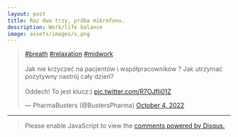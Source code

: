 ```yaml
---
layout: post
title: Raz dwa trzy, próba mikrofonu.
description: Work/life balance
image: assets/images/x.png
---
```




<blockquote class="twitter-tweet tw-align-center"><p lang="pl" dir="ltr"><a href="https://twitter.com/hashtag/breath?src=hash&amp;ref_src=twsrc%5Etfw">#breath</a> <a href="https://twitter.com/hashtag/relaxation?src=hash&amp;ref_src=twsrc%5Etfw">#relaxation</a> <a href="https://twitter.com/hashtag/midwork?src=hash&amp;ref_src=twsrc%5Etfw">#midwork</a> <br><br>Jak nie krzyczeć na pacjentów i współpracowników ? Jak utrzymać pozytywny nastrój cały dzień? <br><br>Oddech! To jest klucz:) <a href="https://t.co/R7OJfIi01Z">pic.twitter.com/R7OJfIi01Z</a></p>&mdash; PharmaBusters (@BustersPharma) <a href="https://twitter.com/BustersPharma/status/1577253495052242944?ref_src=twsrc%5Etfw">October 4, 2022</a></blockquote> <script async src="https://platform.twitter.com/widgets.js" charset="utf-8"></script> 


<hr class="major" />
		
<blockquote>	
		<div id="disqus_thread"></div>
<script>
    /**
    *  RECOMMENDED CONFIGURATION VARIABLES: EDIT AND UNCOMMENT THE SECTION BELOW TO INSERT DYNAMIC VALUES FROM YOUR PLATFORM OR CMS.
    *  LEARN WHY DEFINING THESE VARIABLES IS IMPORTANT: https://disqus.com/admin/universalcode/#configuration-variables    */
    /*
    var disqus_config = function () {
    this.page.url = 'https://www.pharmabusters.pl/2022/10/12/raz-dwa-trzy-proba-mikrofonu.html';  // Replace PAGE_URL with your page's canonical URL variable
    this.page.identifier = PAGE_IDENTIFIER; // Replace PAGE_IDENTIFIER with your page's unique identifier variable
    };
    */
    (function() { // DON'T EDIT BELOW THIS LINE
    var d = document, s = d.createElement('script');
    s.src = 'https://pharmabusters.disqus.com/embed.js';
    s.setAttribute('data-timestamp', +new Date());
    (d.head || d.body).appendChild(s);
    })();
</script>
<noscript>Please enable JavaScript to view the <a href="https://disqus.com/?ref_noscript">comments powered by Disqus.</a></noscript>
<script id="dsq-count-scr" src="//pharmabusters.disqus.com/count.js" async></script>

</blockquote>	


